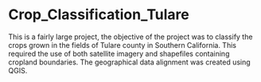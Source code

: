 # Crop_Classification_Tulare
This is a fairly large project, the objective of the project was to classify the crops grown in the fields of Tulare county in Southern California. This required the use of both satellite imagery and shapefiles containing cropland boundaries. The geographical data alignment was created using QGIS. 
